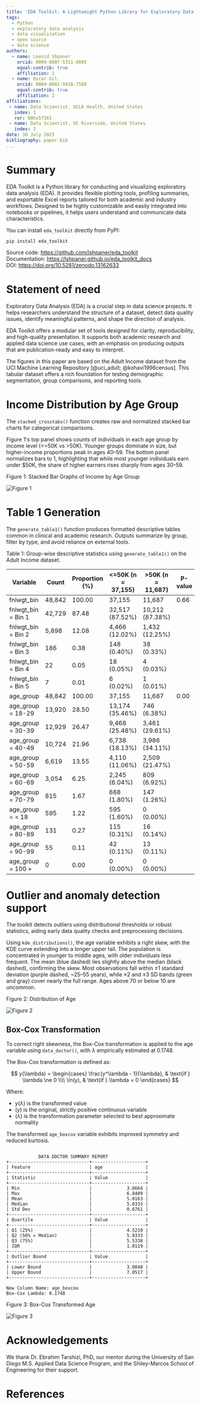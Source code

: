 ```yaml
---
title: 'EDA Toolkit: A Lightweight Python Library for Exploratory Data Analysis and Reporting'
tags:
  - Python
  - exploratory data analysis
  - data visualization
  - open source
  - data science
authors:
  - name: Leonid Shpaner
    orcid: 0009-0007-5311-8095
    equal-contrib: true
    affiliation: 1
  - name: Oscar Gil.
    orcid: 0009-0001-9438-7589 
    equal-contrib: true 
    affiliation: 2
affiliations:
 - name: Data Scientist, UCLA Health, United States
   index: 1
   ror: 00hx57361
 - name: Data Scientist, UC Riverside, United States
   index: 2
date: 30 July 2025
bibliography: paper.bib
...
```



# Summary

EDA Toolkit is a Python library for conducting and visualizing exploratory data 
analysis (EDA). It provides flexible plotting tools, profiling summaries, and 
exportable Excel reports tailored for both academic and industry workflows. 
Designed to be highly customizable and easily integrated into notebooks or 
pipelines, it helps users understand and communicate data characteristics.

You can install `eda_toolkit` directly from PyPI:

```text
pip install eda_toolkit
```

Source code: https://github.com/lshpaner/eda_toolkit  
Documentation: https://lshpaner.github.io/eda_toolkit_docs  
DOI: https://doi.org/10.5281/zenodo.13162633


# Statement of need

Exploratory Data Analysis (EDA) is a crucial step in data science projects. 
It helps researchers understand the structure of a dataset, detect data quality 
issues, identify meaningful patterns, and shape the direction of analysis.

EDA Toolkit offers a modular set of tools designed for clarity, reproducibility, 
and high-quality presentation. It supports both academic research and applied 
data science use cases, with an emphasis on producing outputs that are 
publication-ready and easy to interpret.

The figures in this paper are based on the Adult Income dataset from the UCI 
Machine Learning Repository [@uci_adult; @kohavi1996census]. This tabular dataset 
offers a rich foundation for testing demographic segmentation, group comparisons, 
and reporting tools. 

# Income Distribution by Age Group

The `stacked_crosstabs()` function creates raw and normalized stacked bar charts 
for categorical comparisons.

Figure 1's top panel shows counts of individuals in each age group by 
income level (<=50K vs >50K). Younger groups dominate in size, but higher-income 
proportions peak in ages 40–59. The bottom panel normalizes bars to 1, 
highlighting that while most younger individuals earn under $50K, the share of 
higher earners rises sharply from ages 30–59.

Figure 1: Stacked Bar Graphs of Income by Age Group  

![Figure 1](./assets/stacked_bar_income.svg)


# Table 1 Generation

The `generate_table1()` function produces formatted descriptive tables common in 
clinical and academic research. Outputs summarize by group, filter by type, and 
avoid reliance on external tools.

Table 1: Group-wise descriptive statistics using `generate_table1()` on the Adult Income dataset.

 Variable           | Count  | Proportion (%) | <=50K (n = 37,155) | >50K (n = 11,687) | P-value 
--------------------|--------|----------------|--------------------|-------------------|---------
 fnlwgt_bin         | 48,842 | 100.00         | 37,155             | 11,687            | 0.66    
 fnlwgt_bin = Bin 1 | 42,729 | 87.48          | 32,517 (87.52%)    | 10,212 (87.38%)   |         
 fnlwgt_bin = Bin 2 | 5,898  | 12.08          | 4,466 (12.02%)     | 1,432 (12.25%)    |         
 fnlwgt_bin = Bin 3 | 186    | 0.38           | 148 (0.40%)        | 38 (0.33%)        |         
 fnlwgt_bin = Bin 4 | 22     | 0.05           | 18 (0.05%)         | 4 (0.03%)         |         
 fnlwgt_bin = Bin 5 | 7      | 0.01           | 6 (0.02%)          | 1 (0.01%)         |         
 age_group          | 48,842 | 100.00         | 37,155             | 11,687            | 0.00    
 age_group = 18-29  | 13,920 | 28.50          | 13,174 (35.46%)    | 746 (6.38%)       |         
 age_group = 30-39  | 12,929 | 26.47          | 9,468 (25.48%)     | 3,461 (29.61%)    |         
 age_group = 40-49  | 10,724 | 21.96          | 6,738 (18.13%)     | 3,986 (34.11%)    |         
 age_group = 50-59  | 6,619  | 13.55          | 4,110 (11.06%)     | 2,509 (21.47%)    |         
 age_group = 60-69  | 3,054  | 6.25           | 2,245 (6.04%)      | 809 (6.92%)       |         
 age_group = 70-79  | 815    | 1.67           | 668 (1.80%)        | 147 (1.26%)       |         
 age_group = < 18   | 595    | 1.22           | 595 (1.60%)        | 0 (0.00%)         |         
 age_group = 80-89  | 131    | 0.27           | 115 (0.31%)        | 16 (0.14%)        |         
 age_group = 90-99  | 55     | 0.11           | 42 (0.11%)         | 13 (0.11%)        |         
 age_group = 100 +  | 0      | 0.00           | 0 (0.00%)          | 0 (0.00%)         |         


# Outlier and anomaly detection support

The toolkit detects outliers using distributional thresholds or robust statistics, 
aiding early data quality checks and preprocessing decisions.

Using `kde_distributions()`, the age variable exhibits a right skew, with the KDE 
curve extending into a longer upper tail. The population is concentrated in 
younger to middle ages, with older individuals less frequent. The mean (blue dashed) 
lies slightly above the median (black dashed), confirming the skew. Most observations 
fall within ±1 standard deviation (purple dashed, ~25–55 years), while ±2 and ±3 
SD bands (green and gray) cover nearly the full range. Ages above 70 or below 10 
are uncommon. 

Figure 2: Distribution of Age  

![Figure 2](./assets/age_distribution_mean_median_std.svg)

## Box-Cox Transformation

To correct right skewness, the Box-Cox transformation is applied to the age 
variable using `data_doctor()`, with $\lambda$ empirically estimated at 0.1748.

The Box-Cox transformation is defined as:

$$
y(\lambda) =
\begin{cases}
\frac{y^\lambda - 1}{\lambda}, & \text{if } \lambda \ne 0 \\\\
\ln(y), & \text{if } \lambda = 0
\end{cases}
$$

Where:  
- $y(\lambda)$ is the transformed value  
- $(y)$ is the original, strictly positive continuous variable  
- $(\lambda)$ is the transformation parameter selected to best approximate normality

The transformed `age_boxcox` variable exhibits improved symmetry and reduced kurtosis.

```text

            DATA DOCTOR SUMMARY REPORT
+------------------------------+--------------------+
| Feature                      | age                |
+------------------------------+--------------------+
| Statistic                    | Value              |
+------------------------------+--------------------+
| Min                          |             3.6664 |
| Max                          |             6.8409 |
| Mean                         |             5.0163 |
| Median                       |             5.0333 |
| Std Dev                      |             0.6761 |
+------------------------------+--------------------+
| Quartile                     | Value              |
+------------------------------+--------------------+
| Q1 (25%)                     |             4.5219 |
| Q2 (50% = Median)            |             5.0333 |
| Q3 (75%)                     |             5.5338 |
| IQR                          |             1.0119 |
+------------------------------+--------------------+
| Outlier Bound                | Value              |
+------------------------------+--------------------+
| Lower Bound                  |             3.0040 |
| Upper Bound                  |             7.0517 |
+------------------------------+--------------------+

New Column Name: age_boxcox
Box-Cox Lambda: 0.1748
```

Figure 3: Box-Cox Transformed Age

![Figure 3](./assets/age_boxcox_kde_hist_violinplot.svg)


# Acknowledgements

We thank Dr. Ebrahim Tarshizi, PhD, our mentor during the University of San Diego 
M.S. Applied Data Science Program, and the Shiley-Marcos School of Engineering 
for their support.

# References
